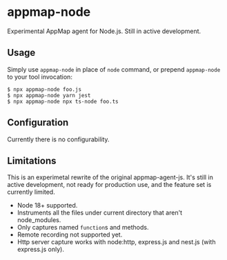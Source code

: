 # appmap-node

Experimental AppMap agent for Node.js. Still in active development.

## Usage

Simply use `appmap-node` in place of `node` command, or prepend `appmap-node` 
to your tool invocation:

    $ npx appmap-node foo.js
    $ npx appmap-node yarn jest
    $ npx appmap-node npx ts-node foo.ts

## Configuration

Currently there is no configurability.

## Limitations

This is an experimetal rewrite of the original appmap-agent-js. It's still in active
development, not ready for production use, and the feature set is currently limited.

- Node 18+ supported.
- Instruments all the files under current directory that aren't node_modules.
- Only captures named `function`s and methods.
- Remote recording not supported yet.
- Http server capture works with node:http, express.js and nest.js (with express.js only).
